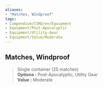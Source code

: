 ```yaml
---
aliases:
- "Matches, Windproof"
tags:
- Compendium/CSRD/en/Equipment
- Equipment/Post-Apocalyptic
- Equipment/Utility-Gear
- Equipment/Value/Moderate
---
```


  
## Matches, Windproof  
  
>Single container (25 matches)  
> **Options :** Post-Apocalyptic, Utility Gear  
> **Value :** Moderate